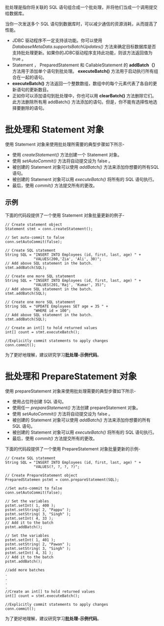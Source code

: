 批处理是指你将关联的 SQL 语句组合成一个批处理，并将他们当成一个调用提交给数据库。

当你一次发送多个 SQL 语句到数据库时，可以减少通信的资源消耗，从而提高了性能。

- JDBC 驱动程序不一定支持该功能。你可以使用  *DatabaseMetaData.supportsBatchUpdates()* 方法来确定目标数据库是否支持批处理更新。如果你的JDBC驱动程序支持此功能，则该方法返回值为 true 。
- Statement ， PreparedStatement 和 CallableStatement 的  **addBatch（）** 方法用于添加单个语句到批处理。 **executeBatch()** 方法用于启动执行所有组合在一起的语句。
- **executeBatch()** 方法返回一个整数数组，数组中的每个元素代表了各自的更新语句的更新数目。
- 正如你可以添加语句到批处理中，你也可以用 **clearBatch()** 方法删除它们。此方法删除所有用 addBatch() 方法添加的语句。但是，你不能有选择性地选择要删除的语句。

# 批处理和 Statement 对象 #

使用 Statement 对象来使用批处理所需要的典型步骤如下所示-

- 使用 *createStatement()* 方法创建一个 Statement 对象。
- 使用 *setAutoCommit()* 方法将自动提交设为 false 。
- 被创建的 Statement 对象可以使用 *addBatch()* 方法来添加你想要的所有SQL语句。
- 被创建的 Statement 对象可以用 *executeBatch()* 将所有的 SQL  语句执行。
- 最后，使用 *commit()* 方法提交所有的更改。

## 示例 ##

下面的代码段提供了一个使用 Statement 对象批量更新的例子-

```
// Create statement object
Statement stmt = conn.createStatement();

// Set auto-commit to false
conn.setAutoCommit(false);

// Create SQL statement
String SQL = "INSERT INTO Employees (id, first, last, age) " +
             "VALUES(200,'Zia', 'Ali', 30)";
// Add above SQL statement in the batch.
stmt.addBatch(SQL);

// Create one more SQL statement
String SQL = "INSERT INTO Employees (id, first, last, age) " +
             "VALUES(201,'Raj', 'Kumar', 35)";
// Add above SQL statement in the batch.
stmt.addBatch(SQL);

// Create one more SQL statement
String SQL = "UPDATE Employees SET age = 35 " +
             "WHERE id = 100";
// Add above SQL statement in the batch.
stmt.addBatch(SQL);

// Create an int[] to hold returned values
int[] count = stmt.executeBatch();

//Explicitly commit statements to apply changes
conn.commit();
```

为了更好地理解，建议研究学习**批处理-示例代码**。

# 批处理和 PrepareStatement 对象 #

使用 prepareStatement 对象来使用批处理需要的典型步骤如下所示-

- 使用占位符创建 SQL 语句。
- 使用任一 *prepareStatement()* 方法创建 prepareStatement 对象。
- 使用 *setAutoCommit()* 方法将自动提交设为 false 。
- 被创建的 Statement 对象可以使用 *addBatch()* 方法来添加你想要的所有 SQL 语句。
- 被创建的 Statement 对象可以用 *executeBatch()* 将所有的 SQL  语句执行。
- 最后，使用 *commit()* 方法提交所有的更改。

下面的代码段提供了一个使用 PrepareStatement 对象批量更新的示例-

```
// Create SQL statement
String SQL = "INSERT INTO Employees (id, first, last, age) " +
             "VALUES(?, ?, ?, ?)";

// Create PrepareStatement object
PreparedStatemen pstmt = conn.prepareStatement(SQL);

//Set auto-commit to false
conn.setAutoCommit(false);

// Set the variables
pstmt.setInt( 1, 400 );
pstmt.setString( 2, "Pappu" );
pstmt.setString( 3, "Singh" );
pstmt.setInt( 4, 33 );
// Add it to the batch
pstmt.addBatch();

// Set the variables
pstmt.setInt( 1, 401 );
pstmt.setString( 2, "Pawan" );
pstmt.setString( 3, "Singh" );
pstmt.setInt( 4, 31 );
// Add it to the batch
pstmt.addBatch();

//add more batches
.
.
.
.
//Create an int[] to hold returned values
int[] count = stmt.executeBatch();

//Explicitly commit statements to apply changes
conn.commit();
```

为了更好地理解，建议研究学习**批处理-示例代码**。
